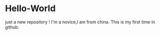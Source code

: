 # Hello-World
just a new repository !
I'm a novice,I am from china.
This is my first time in github.
